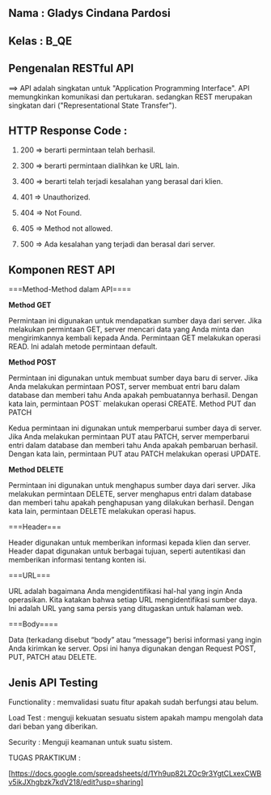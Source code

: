 ## Nama : Gladys Cindana Pardosi
## Kelas : B_QE


## Pengenalan RESTful API
==> API adalah singkatan untuk "Application Programming Interface". API memungkinkan komunikasi dan pertukaran. sedangkan REST merupakan singkatan dari ("Representational State Transfer").


## HTTP Response Code :

1. 200 => berarti permintaan telah berhasil.

2. 300 => berarti permintaan dialihkan ke URL lain.

3. 400 => berarti telah terjadi kesalahan yang berasal dari klien.

4. 401 => Unauthorized.

5. 404 => Not Found.

6. 405 => Method not allowed.

7. 500 => Ada kesalahan yang terjadi dan berasal dari server.



## Komponen REST API


===Method-Method dalam API====

**Method GET**

Permintaan ini digunakan untuk mendapatkan sumber daya dari server. Jika melakukan permintaan GET, server mencari data yang Anda minta dan mengirimkannya kembali kepada Anda. Permintaan GET melakukan operasi READ. Ini adalah metode permintaan default.

**Method POST**

Permintaan ini digunakan untuk membuat sumber daya baru di server. Jika Anda melakukan permintaan POST, server membuat entri baru dalam database dan memberi tahu Anda apakah pembuatannya berhasil. Dengan kata lain, permintaan POST` melakukan operasi CREATE.
Method PUT dan PATCH

Kedua permintaan ini digunakan untuk memperbarui sumber daya di server. Jika Anda melakukan permintaan PUT atau PATCH, server memperbarui entri dalam database dan memberi tahu Anda apakah pembaruan berhasil. Dengan kata lain, permintaan PUT atau PATCH melakukan operasi UPDATE.


**Method DELETE**

Permintaan ini digunakan untuk menghapus sumber daya dari server. Jika melakukan permintaan DELETE, server menghapus entri dalam database dan memberi tahu apakah penghapusan yang dilakukan berhasil. Dengan kata lain, permintaan DELETE melakukan operasi hapus.



===Header===

Header digunakan untuk memberikan informasi kepada klien dan server. Header dapat digunakan untuk berbagai tujuan, seperti autentikasi dan memberikan informasi tentang konten isi.


===URL===


URL adalah bagaimana Anda mengidentifikasi hal-hal yang ingin Anda operasikan. Kita katakan bahwa setiap URL mengidentifikasi sumber daya. Ini adalah URL yang sama persis yang ditugaskan untuk halaman web.


===Body====

Data (terkadang disebut “body” atau “message”) berisi informasi yang ingin Anda kirimkan ke server. Opsi ini hanya digunakan dengan  Request POST, PUT, PATCH atau DELETE.


## Jenis API Testing

Functionality : memvalidasi suatu fitur apakah sudah berfungsi atau belum.

Load Test : menguji kekuatan sesuatu sistem apakah mampu mengolah data dari beban yang diberikan.

Security : Menguji keamanan untuk suatu sistem.


TUGAS PRAKTIKUM :

[https://docs.google.com/spreadsheets/d/1Yh9up82LZOc9r3YgtCLxexCWBv5ikJXhgbzk7kdV218/edit?usp=sharing]
